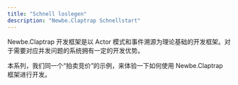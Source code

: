```yaml
---
title: "Schnell loslegen"
description: "Newbe.Claptrap Schnellstart"
---
```


Newbe.Claptrap 开发框架是以 Actor 模式和事件溯源为理论基础的开发框架。对于需要对应并发问题的系统拥有一定的开发优势。

本系列，我们同一个“拍卖竞价”的示例，来体验一下如何使用 Newbe.Claptrap 框架进行开发。
